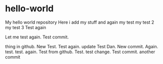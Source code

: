 # hello-world
My hello world repository
 Here i add my stuff
 and again
 my test
my test 2
my test 3
Test again

Let me test again. Test commit.

thing in github. New Test. Test again.
update
Test Dan. New commit. Again. test. test. again. Test from github. Test. test change.
Test commit. another commit

